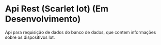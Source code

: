 # Api Rest (Scarlet Iot) (Em Desenvolvimento)
Api para requisição de dados do banco de dados, que contem informações sobre os dispositivos Iot.
